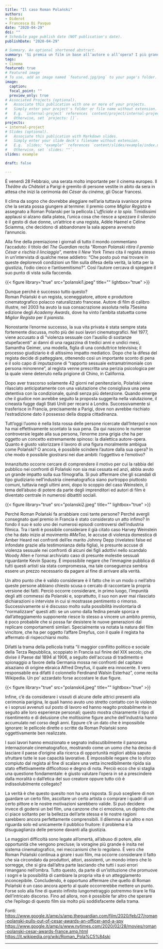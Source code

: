 ```yaml
---
title: "Il caso Roman Polański"
authors:
- Diderot
- Francesca Di Pasquo
date: "2020-04-29"
doi: ""
# Schedule page publish date (NOT publication's date).
publishDate: "2020-04-29"

# Summary. An optional shortened abstract.
summary: 'Si premia un film in base all’autore o all’opera? I più grandi mostri sacri della Settima Arte sono divenuti tali perché davvero  geniali o perché sono stati girati da registi celebri? Nel perenne diverbio tra uomo ed opera, Diderot inaugura la rubrica di cinema analizzando il caso Roman Polanski, le ragioni del suo successo, ma anche i dubbi circa la figura di un grande regista che ancora una volta nella sua carriera è al centro di discussioni e proteste.'
tags:
- Cinema
featured: true
# Featured image
# To use, add an image named `featured.jpg/png` to your page's folder.
image:
  caption:
  focal_point: ""
  preview_only: true
# Associated Projects (optional).
#   Associate this publication with one or more of your projects.
#   Simply enter your project's folder or file name without extension.
#   E.g. `internal-project` references `content/project/internal-project/index.md`.
#   Otherwise, set `projects: []`.
projects:
- internal-project
# Slides (optional).
#   Associate this publication with Markdown slides.
#   Simply enter your slide deck's filename without extension.
#   E.g. `slides: "example"` references `content/slides/example/index.md`.
#   Otherwise, set `slides: ""`.
slides: example

draft: false

---
```

È venerdì 28 Febbraio, una serata molto importante per il cinema europeo.
Il *Théâtre du Châtelet* a Parigi è gremito di persone vestite in abito da sera in attesa che inizi la cerimonia dei *César du cinéma*, gli Oscar francesi.


Il clima da sogno che dovrebbe aleggiare nell’aria tuttavia svanisce prima che la serata possa giungere al termine: il premio come *Miglior Regista* è assegnato a Roman Polanski per la pellicola *L’ufficiale e la spia*.
Timidissimi applausi si alzano dalla platea, l’unica cosa che riesce a spezzare il silenzio è il gesto di due donne, un’attrice e una regista, Adèle Haenel e Céline Sciamma, che decidono di abbandonare la sala appena avvenuto l’annuncio.


Alla fine della premiazione i giornali di tutto il mondo commentano l’accaduto: il titolo del *The Guardian* recita “*Roman Polanski ritira il premio César e rischia il linciaggio*”, mentre il *New York Times* cita il regista stesso in un’intervista di qualche mese addietro: “Che posto può mai trovare in queste deplorevoli condizioni un film sulla difesa della verità, la lotta per la giustizia, l’odio cieco e l’antisemitismo?”. Così l’autore cercava di spiegare il suo punto di vista sulla faccenda.

{{< figure library="true" src="polanski1.jpeg" title="" lightbox="true" >}}

Dunque perché è successo tutto questo?  
Roman Polański è un regista, sceneggiatore, attore e produttore cinematografico polacco naturalizzato francese. Autore di film di calibro illustre, nel 2003 ha avuto la sua consacrazione assoluta nella 75esima edizione degli *Academy Awards*, dove ha vinto l’ambita statuetta come *Miglior Regista* per *Il pianista*.

 Nonostante l’enorme successo, la sua vita privata è stata sempre stata fortemente discussa, molto più dei suoi lavori cinematografici. Nel 1977, viene accusato a di "violenza sessuale con l'ausilio di sostanze stupefacenti" ai danni di una ragazzina di tredici anni e undici mesi, Samantha Geimer, una modella, figlia di una conduttrice televisiva; il processo giudiziario è di altissimo impatto mediatico. Dopo che la difesa del regista decide di patteggiare, ottenendo così un importante sconto di pena e il solo capo di imputazione di “rapporto sessuale extramatrimoniale con persona minorenne”, al regista venne prescritta una perizia psicologica per la quale viene detenuto nella prigione di Chino, in California.

 Dopo aver trascorso solamente 42 giorni nel penitenziario, Polański viene rilasciato anticipatamente con una valutazione che consigliava una pena detentiva con la condizionale, quindi senza più detenzione. Quando emerge che il giudice non avrebbe seguito la proposta suggerita nella valutazione, il cineasta fugge dagli Stati Uniti per recarsi a Londra. Successivamente si trasferisce in Francia, precisamente a Parigi, dove non avrebbe rischiato l’estradizione dato il possesso della doppia cittadinanza.

Tutt’oggi l’uomo è nella lista rossa delle persone ricercate dall’Interpol e non ha mai effettivamente scontato la sua pena.
Da qui nascono le numerose controversie legate alla sua persona, l’enorme zona grigia che ha per oggetto un concetto estremamente spinoso: la dialettica autore-opera.
Quanto è giusto valorizzare il lavoro di una figura moralmente ambigua come Polański?
O ancora, è possibile scindere l’autore dalla sua opera? In che modo è possibile giostrarsi nei due ambiti: l’oggettivo e l’emotivo?

Innanzitutto occorre cercare di comprendere il motivo per cui la rabbia del pubblico nei confronti di Polański non sia mai cessata ed anzi, abbia avuto un grande impatto sulla sua filmografia. Si può affermare che gli scandali di tipo giudiziario nell’industria cinematografica siano purtroppo piuttosto comuni, tuttavia negli ultimi anni, dopo lo scoppio del caso Weinstein, il tema dell’abuso di potere da parte degli imprenditori ed autori di film è diventato centrale in numerosi dibattiti sociali.

{{< figure library="true" src="polanski2.jpeg" title="" lightbox="true" >}}

Perché Roman Polański fa arrabbiare così tante persone? Perché avergli consegnato quel premio in Francia è stato considerato un atto infimo?
In fondo il suo è solo uno dei numerosi episodi controversi dell’industria filmica.
Tra i tanti è possibile considerare il già citato caso Harvey Weinstein che ha dato inizio al movimento *#MeToo*, le accuse di violenza domestica di Amber Heard nei confronti dell’ex marito Johnny Depp (rivelatesi false ed infondate grazie alla testimonianza della figlia), le presunte accuse di violenza sessuale nei confronti di alcuni dei figli adottivi nello scandalo Woody Allen e l’ormai archiviato caso di presunte molestie sessuali riguardante Kevin Spacey. È impossibile negare che l’immagine pubblica di tutti questi artisti sia stata compromessa, ma tale conseguenza sembra essere un prezzo necessario da pagare al fine di arrivare alla verità.


Un altro punto che è valido considerare è il fatto che in un modo o nell’altro queste persone abbiano chiesto scusa o cercato di raccontare la propria versione dei fatti.
Perciò occorre considerare, in primo luogo, l’impunità degli atti commessi da Polanski e, soprattutto, il suo non aver mai rilasciato dichiarazioni o interviste in cui si mostrasse pentimento o rimorso. Successivamente si è discusso molto sulla possibilità involontaria di “normalizzare” questi atti: se un uomo dalla fedina penale sporca e dall’atteggiamento supponente riesce lo stesso a vincere un ambito premio, è poco probabile che si possa far desistere le nuove generazioni dal replicare comportamenti similari. Specialmente va notata la natura del film vincitore, che ha per oggetto l’affare Dreyfus, con il quale il regista ha affermato di rispecchiarsi molto.


Difatti la trama della pellicola tratta “il maggior conflitto politico e sociale della Terza Repubblica, scoppiato in Francia sul finire del XIX secolo, che divise il Paese dal 1894 al 1906, a seguito dell'accusa di tradimento e spionaggio a favore della Germania mossa nei confronti del capitano alsaziano di origine ebraica Alfred Dreyfus, il quale era innocente. Il vero responsabile era difatti il colonnello Ferdinand Walsin Esterhaz”, come recita Wikipedia.
Un po' azzardato forse accostare le due figure.

{{< figure library="true" src="polanski4.jpeg" title="" lightbox="true" >}}

Infine, c’è da considerare i vissuti di alcune delle attrici presenti alla cerimonia parigina, le quali hanno avuto uno stretto contatto con le violenze e i soprusi avvenuti sul posto di lavoro ed hanno reagito probabilmente in seguito alle loro esperienze personali; questo mostra chiaramente il tipo di risentimento e di delusione che moltissime figure anche dell’industria hanno accumulato nel corso degli anni. Eppure c’è un dato che è impossibile ignorare: le pellicole dirette o scritte da Roman Polański sono oggettivamente ben realizzate. 

I suoi lavori hanno emozionato e segnato indiscutibilmente il panorama internazionale cinematografico, mostrando come un uomo che ha deciso di lasciare il paese d’origine alla ricerca di opportunità migliori abbia saputo sfruttare tutte le sue capacità lavorative. È impossibile negare che lo sforzo compiuto dal regista al fine di scalare una vetta incredibilmente ripida sia stato effettivamente difficoltoso e degno di nota.
Perciò ecco che si staglia una questione fondamentale: è giusto valutare l’opera in sé a prescindere dalla moralità o dall’etica del suo creatore oppure tutto ciò è indissolubilmente collegato?


La verità è che questo quesito non ha una risposta. Si può scegliere di non guardare un certo film, ascoltare un certo artista o comprare i quadri di un certo pittore e le nostre motivazioni sarebbero valide. Si può decidere invece di godersi un bel film, una canzone che ci emoziona, un dipinto che ci piace soltanto per la bellezza dell’arte stessa e le nostre ragioni sarebbero ancora perfettamente comprensibili. Il dilemma è un altro e non riguarda solo ed unicamente il pubblico fruitore: il problema è la disuguaglianza delle persone davanti alla giustizia.


Le maggiori difficoltà sono legate all’omertà, all’abuso di potere, alle opportunità che vengono precluse; la voragine più grande è insita nel sistema cinematografico, nei meccanismi che lo regolano. È vero che Roman Polański continua a girare i suoi film, ma occorre considerare il fatto che sia circondato da produttori, attori, assistenti, un mondo intero che lo sorregge, che si gira dall’altra parte lasciando che tutti i suoi errori rimangano nell’ombra. Tutto questo, da parte di un’istituzione che promuove i sogni e la possibilità di cambiare la propria vita è un atteggiamento inconcepibile.
Concludendo, è opportuno affermare che quello di Roman Polański è un caso ancora aperto al quale occorrerebbe mettere un punto.
Forse solo alla fine di questo infinito lungometraggio potremmo tirare le fila dell’intricato discorso. Fino ad allora, non è possibile far altro che sperare che l’epilogo di questo film sia molto più soddisfacente della trama.

Fonti:
https://www.google.it/amp/s/amp.theguardian.com/film/2020/feb/27/roman-polanski-pulls-out-of-cesar-awards-an-officer-and-a-spy
https://www.google.it/amp/s/www.nytimes.com/2020/02/28/movies/roman-polanski-cesar-awards-france.amp.html
https://it.wikipedia.org/wiki/Roman_Pola%C5%84ski


---
